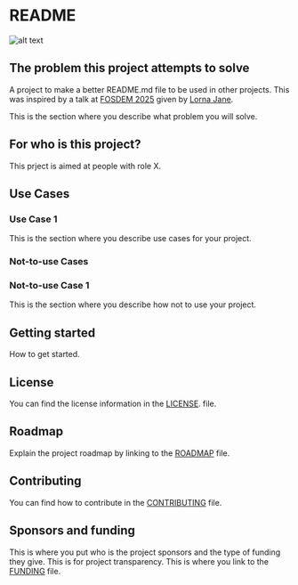 # README

![alt text](logo.png "Title")

## The problem this project attempts to solve
A project to make a better README.md file to be used in other projects. This was inspired by a talk at [FOSDEM 2025](https://fosdem.org/2025/schedule/event/fosdem-2025-5235-beyond-the-readme-crafting-a-better-developer-experience-for-open-source-projects/) given by [Lorna Jane](https://lornajane.net/).

This is the section where you describe what problem you will solve.

## For who is this project?

This prject is aimed at people with role X.

## Use Cases

### Use Case 1

This is the section where you describe use cases for your project.

### Not-to-use Cases

###  Not-to-use Case 1

This is the section where you describe how not to use your project.

## Getting started

How to get started.

## License

You can find the license information in the [LICENSE](https://www.example.com/LICENSE.md). file.

## Roadmap

Explain the project roadmap by linking to the [ROADMAP](https://www.example.com/ROADMAP.md) file.

## Contributing

You can find how to contribute in the [CONTRIBUTING](https://www.example.com/CONTRIBUTING.md) file.

## Sponsors and funding

This is where you put who is the project sponsors and the type of funding they give. This is for project transparency.
This is where you link to the [FUNDING](https://www.example.com/FUNDING.md) file.
